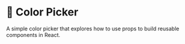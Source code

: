 # 🎨 Color Picker

A simple color picker that explores how to use props to build reusable components in React.

